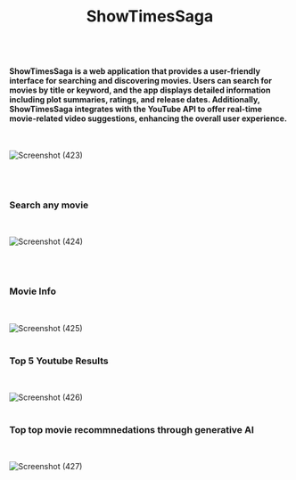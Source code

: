 <h1 align="center">ShowTimesSaga</h1>
<br><br>
<h4>ShowTimesSaga is a web application that provides a user-friendly interface for searching and discovering movies. Users can search for movies by title or keyword, and the app displays detailed information including plot summaries, ratings, and release dates. Additionally, ShowTimesSaga integrates with the YouTube API to offer real-time movie-related video suggestions, enhancing the overall user experience.</h4>
<br>

![Screenshot (423)](https://github.com/user-attachments/assets/b2975a18-571f-49c9-9f6f-a143de4c38c0)

<br> <br>


<h3>Search any movie</h3>
<br>

![Screenshot (424)](https://github.com/user-attachments/assets/f19e7407-2cb0-46c2-b2a3-f2383f8a6adc)

<br><br>
<h3>Movie Info</h3>
<br>

![Screenshot (425)](https://github.com/user-attachments/assets/b52b9734-636d-41ea-8bb6-5f2ba65a07d4)
<br><br>
<h3>Top 5 Youtube Results</h3>
<br>

![Screenshot (426)](https://github.com/user-attachments/assets/50e9b705-9db0-40f0-bbdd-3f6b19938869)
<br><br>
<h3>Top top movie recommnedations through generative AI</h3>
<br>

![Screenshot (427)](https://github.com/user-attachments/assets/bede4ec0-6572-4766-a777-601d8d1bec30)
